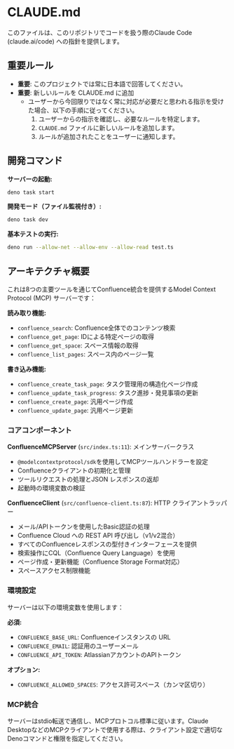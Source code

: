 # CLAUDE.md

このファイルは、このリポジトリでコードを扱う際のClaude Code (claude.ai/code) への指針を提供します。

## 重要ルール

- **重要**: このプロジェクトでは常に日本語で回答してください。
- **重要**: 新しいルールを CLAUDE.md に追加
  - ユーザーから今回限りではなく常に対応が必要だと思われる指示を受けた場合、以下の手順に従ってください。
    1. ユーザーからの指示を確認し、必要なルールを特定します。
    2. `CLAUDE.md` ファイルに新しいルールを追加します。
    3. ルールが追加されたことをユーザーに通知します。

## 開発コマンド

**サーバーの起動:**
```bash
deno task start
```

**開発モード（ファイル監視付き）:**
```bash
deno task dev
```

**基本テストの実行:**
```bash
deno run --allow-net --allow-env --allow-read test.ts
```

## アーキテクチャ概要

これは8つの主要ツールを通じてConfluence統合を提供するModel Context Protocol (MCP) サーバーです：

**読み取り機能:**
- `confluence_search`: Confluence全体でのコンテンツ検索
- `confluence_get_page`: IDによる特定ページの取得
- `confluence_get_space`: スペース情報の取得
- `confluence_list_pages`: スペース内のページ一覧

**書き込み機能:**
- `confluence_create_task_page`: タスク管理用の構造化ページ作成
- `confluence_update_task_progress`: タスク進捗・発見事項の更新
- `confluence_create_page`: 汎用ページ作成
- `confluence_update_page`: 汎用ページ更新

### コアコンポーネント

**ConfluenceMCPServer** (`src/index.ts:11`): メインサーバークラス
- `@modelcontextprotocol/sdk`を使用してMCPツールハンドラーを設定
- Confluenceクライアントの初期化と管理
- ツールリクエストの処理とJSON レスポンスの返却
- 起動時の環境変数の検証

**ConfluenceClient** (`src/confluence-client.ts:87`): HTTP クライアントラッパー
- メール/APIトークンを使用したBasic認証の処理
- Confluence Cloud への REST API 呼び出し（v1/v2混合）
- すべてのConfluenceレスポンスの型付きインターフェースを提供
- 検索操作にCQL（Confluence Query Language）を使用
- ページ作成・更新機能（Confluence Storage Format対応）
- スペースアクセス制限機能

### 環境設定

サーバーは以下の環境変数を使用します：

**必須:**
- `CONFLUENCE_BASE_URL`: Confluenceインスタンスの URL
- `CONFLUENCE_EMAIL`: 認証用のユーザーメール
- `CONFLUENCE_API_TOKEN`: AtlassianアカウントのAPIトークン

**オプション:**
- `CONFLUENCE_ALLOWED_SPACES`: アクセス許可スペース（カンマ区切り）

### MCP統合

サーバーはstdio転送で通信し、MCPプロトコル標準に従います。Claude DesktopなどのMCPクライアントで使用する際は、クライアント設定で適切なDenoコマンドと権限を指定してください。

